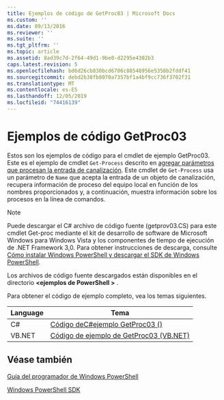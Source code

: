 ```yaml
---
title: Ejemplos de código de GetProc03 | Microsoft Docs
ms.custom: ''
ms.date: 09/13/2016
ms.reviewer: ''
ms.suite: ''
ms.tgt_pltfrm: ''
ms.topic: article
ms.assetid: 8ad39c7d-2f64-49d1-9be0-d2295e4302b3
caps.latest.revision: 5
ms.openlocfilehash: bd6d26cb830bcd6706c88548956e5358b2fddf41
ms.sourcegitcommit: debd2b38fb8070a7357bf1a4bf9cc736f3702f31
ms.translationtype: MT
ms.contentlocale: es-ES
ms.lasthandoff: 12/05/2019
ms.locfileid: "74416139"
---
```

# <a name="getproc03-code-samples"></a>Ejemplos de código GetProc03

Estos son los ejemplos de código para el cmdlet de ejemplo GetProc03. Este es el ejemplo de cmdlet `Get-Process` descrito en [agregar parámetros que procesan la entrada de canalización](../cmdlet/adding-parameters-that-process-pipeline-input.md). Este cmdlet de `Get-Process` usa un parámetro de `Name` que acepta la entrada de un objeto de canalización, recupera información de proceso del equipo local en función de los nombres proporcionados y, a continuación, muestra información sobre los procesos en la línea de comandos.

> [!NOTE]
> Puede descargar el C# archivo de código fuente (getprov03.CS) para este cmdlet Get-proc mediante el kit de desarrollo de software de Microsoft Windows para Windows Vista y los componentes de tiempo de ejecución de .NET Framework 3,0. Para obtener instrucciones de descarga, consulte [Cómo instalar Windows PowerShell y descargar el SDK de Windows PowerShell](/powershell/scripting/developer/installing-the-windows-powershell-sdk).
>
> Los archivos de código fuente descargados están disponibles en el directorio **\<ejemplos de PowerShell >** .

Para obtener el código de ejemplo completo, vea los temas siguientes.

|Language|Tema|
|--------------|-----------|
|C#|[Código deC#ejemplo GetProc03 ()](./getproc03-csharp-sample-code.md)|
|VB.NET|[Código de ejemplo de GetProc03 (VB.NET)](./getproc03-vb-net-sample-code.md)|

## <a name="see-also"></a>Véase también

[Guía del programador de Windows PowerShell](./windows-powershell-programmer-s-guide.md)

[Windows PowerShell SDK](../windows-powershell-reference.md)
